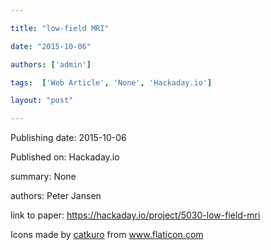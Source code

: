 ---
title: "low-field MRI"
date: "2015-10-06"
authors: ['admin']
tags:  ['Web Article', 'None', 'Hackaday.io']
layout: "post"
---
Publishing date: 2015-10-06

Published on: Hackaday.io

summary: None

authors: Peter Jansen

link to paper: https://hackaday.io/project/5030-low-field-mri

Icons made by <a href="https://www.flaticon.com/free-icon/bookshelves_3576884" title="catkuro">catkuro</a> from <a href="https://www.flaticon.com/" title="Flaticon"> www.flaticon.com</a>